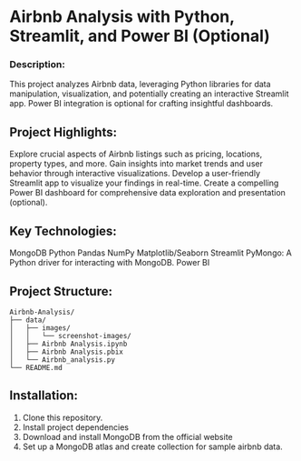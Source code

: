 # Airbnb Analysis with Python, Streamlit, and Power BI (Optional)

### Description:

This project analyzes Airbnb data, leveraging Python libraries for data manipulation, visualization, and potentially creating an interactive Streamlit app. Power BI integration is optional for crafting insightful dashboards.


## Project Highlights:

Explore crucial aspects of Airbnb listings such as pricing, locations, property types, and more.
Gain insights into market trends and user behavior through interactive visualizations.
Develop a user-friendly Streamlit app to visualize your findings in real-time.
Create a compelling Power BI dashboard for comprehensive data exploration and presentation (optional).

## Key Technologies:

MongoDB
Python
Pandas
NumPy
Matplotlib/Seaborn
Streamlit
PyMongo: A Python driver for interacting with MongoDB.
Power BI

## Project Structure:

```
Airbnb-Analysis/
├── data/
│   ├── images/
│   │   └── screenshot-images/
│   ├── Airbnb Analysis.ipynb
│   ├── Airbnb Analysis.pbix
│   └── Airbnb_analysis.py
└── README.md
```
    
## Installation:

1) Clone this repository.
2) Install project dependencies
3) Download and install MongoDB from the official website
4) Set up a MongoDB atlas and create collection for sample airbnb data.

